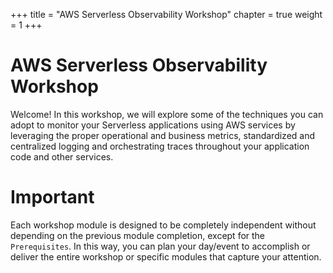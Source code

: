 +++
title = "AWS Serverless Observability Workshop"
chapter = true
weight = 1
+++

# AWS Serverless Observability Workshop

Welcome! In this workshop, we will explore some of the techniques you can adopt to monitor your Serverless applications using AWS services by leveraging the proper operational and business metrics, standardized and centralized logging and orchestrating traces throughout your application code and other services.

# Important

Each workshop module is designed to be completely independent without depending on the previous module completion, except for the `Prerequisites`. In this way, you can plan your day/event to accomplish or deliver the entire workshop or specific modules that capture your attention.
